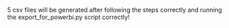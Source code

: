 5 csv files will be generated after following the steps correctly and running the export_for_powerbi.py script correctly!
